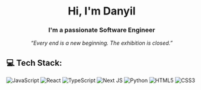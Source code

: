 <h1 align="center">Hi, I'm Danyil</h1>
<h3 align="center">I'm a passionate Software Engineer</h3>
<p align="center"><i>“Every end is a new beginning. The exhibition is closed.”</i></p>



## 💻 Tech Stack:
![JavaScript](https://img.shields.io/badge/javascript-%23000000.svg?style=for-the-badge&logo=javascript&logoColor=white) 
![React](https://img.shields.io/badge/react-%23000000.svg?style=for-the-badge&logo=react&logoColor=white) 
![TypeScript](https://img.shields.io/badge/typescript-%23000000.svg?style=for-the-badge&logo=typescript&logoColor=white) 
![Next JS](https://img.shields.io/badge/Next-black?style=for-the-badge&logo=next.js&logoColor=white) 
![Python](https://img.shields.io/badge/python-%23000000.svg?style=for-the-badge&logo=python&logoColor=white)
![HTML5](https://img.shields.io/badge/html5-%23000000.svg?style=for-the-badge&logo=html5&logoColor=white) 
![CSS3](https://img.shields.io/badge/css3-%23000000.svg?style=for-the-badge&logo=css3&logoColor=white) 
<br/>
